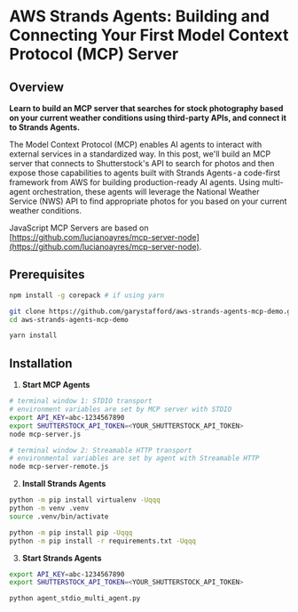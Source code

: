 # AWS Strands Agents: Building and Connecting Your First Model Context Protocol (MCP) Server

## Overview

**Learn to build an MCP server that searches for stock photography based on your current weather conditions using third-party APIs, and connect it to Strands Agents.**

The Model Context Protocol (MCP) enables AI agents to interact with external services in a standardized way. In this post, we'll build an MCP server that connects to Shutterstock's API to search for photos and then expose those capabilities to agents built with Strands Agents - a code-first framework from AWS for building production-ready AI agents. Using multi-agent orchestration, these agents will leverage the National Weather Service (NWS) API to find appropriate photos for you based on your current weather conditions.

JavaScript MCP Servers are based on [https://github.com/lucianoayres/mcp-server-node](https://github.com/lucianoayres/mcp-server-node).

## Prerequisites

```bash
npm install -g corepack # if using yarn

git clone https://github.com/garystafford/aws-strands-agents-mcp-demo.git
cd aws-strands-agents-mcp-demo

yarn install
```

## Installation

1. **Start MCP Agents**

```bash
# terminal window 1: STDIO transport
# environment variables are set by MCP server with STDIO
export API_KEY=abc-1234567890
export SHUTTERSTOCK_API_TOKEN=<YOUR_SHUTTERSTOCK_API_TOKEN>
node mcp-server.js

# terminal window 2: Streamable HTTP transport
# environmental variables are set by agent with Streamable HTTP
node mcp-server-remote.js
```

2. **Install Strands Agents**

```bash
python -m pip install virtualenv -Uqqq
python -m venv .venv
source .venv/bin/activate

python -m pip install pip -Uqqq
python -m pip install -r requirements.txt -Uqqq
```

3. **Start Strands Agents**

```bash
export API_KEY=abc-1234567890
export SHUTTERSTOCK_API_TOKEN=<YOUR_SHUTTERSTOCK_API_TOKEN>

python agent_stdio_multi_agent.py
```
